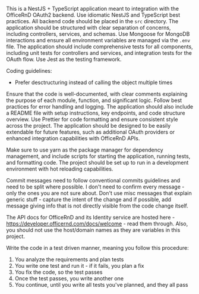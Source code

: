 <!-- Use this file to provide workspace-specific custom instructions to Copilot. For more details, visit https://code.visualstudio.com/docs/copilot/copilot-customization#_use-a-githubcopilotinstructionsmd-file -->

This is a NestJS + TypeScript application meant to integration with the OfficeRnD OAuth2 backend. Use idiomatic NestJS and TypeScript best practices. All backend code should be placed in the `src` directory.
The application should be structured with clear separation of concerns, including controllers, services, and schemas. Use Mongoose for MongoDB interactions and ensure all environment variables are managed via the `.env` file.
The application should include comprehensive tests for all components, including unit tests for controllers and services, and integration tests for the OAuth flow. Use Jest as the testing framework.

Coding guidelines:

- Prefer desctructuring instead of calling the object multiple times

Ensure that the code is well-documented, with clear comments explaining the purpose of each module, function, and significant logic. Follow best practices for error handling and logging.
The application should also include a README file with setup instructions, key endpoints, and code structure overview. Use Prettier for code formatting and ensure consistent style across the project.
The application should be designed to be easily extendable for future features, such as additional OAuth providers or enhanced integration capabilities with OfficeRnD APIs.

Make sure to use yarn as the package manager for dependency management, and include scripts for starting the application, running tests, and formatting code. The project should be set up to run in a development environment with hot reloading capabilities.

Commit messages need to follow conventional commits guidelines and need to be split where possible. I don't need to confirm every message - only the ones you are not sure about. Don't use misc messages that explain generic stuff - capture the intent of the change and if possible, add message giving info that is not directly visible from the code change itself.

The API docs for OfficeRnD and its Identity service are hosted here - https://developer.officernd.com/docs/welcome - read them through. Also, you should not use the host/domain names as they are variables in this project.

Write the code in a test driven manner, meaning you follow this procedure:

1. You analyze the requirements and plan tests
2. You write one test and run it - if it fails, you plan a fix
3. You fix the code, so the test passes
4. Once the test passes, you write another one
5. You continue, until you write all tests you've planned, and they all pass

